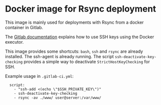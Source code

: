 # Docker image for Rsync deployment
 
This image is mainly used for deployments with Rsync from a docker container in Gitlab.
 
The [Gitlab documentation](https://docs.gitlab.com/ee/ci/ssh_keys/README.html#ssh-keys-when-using-the-docker-executor)
explains how to use SSH keys using the Docker executor. 
 
This image provides some shortcuts: `bash`, `ssh` and `rsync` are already installed. The ssh-agent is already running.
The script `ssh-deactivate-key-checking` provides a simple way to deactivate `StrictHostKeyChecking` for SSH.

Example usage in `.gitlab-ci.yml`:

      script:
        - "ssh-add <(echo \"$SSH_PRIVATE_KEY\")"
        - ssh-deactivate-key-checking
        - rsync -av ./www/ user@server:/var/www/
